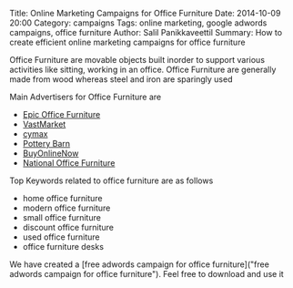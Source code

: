 Title: Online Marketing Campaigns for Office Furniture
Date: 2014-10-09 20:00
Category: campaigns
Tags: online marketing, google adwords campaigns, office furniture
Author: Salil Panikkaveettil
Summary: How to create efficient online marketing campaigns for office furniture

Office Furniture are movable objects built inorder to support various activities like sitting, working in an office. Office Furniture are generally made from wood whereas steel and iron are sparingly used

Main Advertisers for Office Furniture are 

- [Epic Office Furniture](http://www.epicofficefurniture.com/ "Epic Office Furniture")
- [VastMarket](http://www.vastmarket.com/ "VastMarket Office Furniture")
- [cymax](http://www.cymax.com/ "cymax Office Furniture")
- [Pottery Barn](http://www.potterybarn.com/ "Pottery Barn Office Furniture")
- [BuyOnlineNow](http://www.buyonlinenow.com/ "BuyOnlineNow Office Furniture")
- [National Office Furniture](http://www.nationalofficefurniture.com/ "National Office Furniture")

Top Keywords related to office furniture are as follows

- home office furniture
- modern office furniture
- small office furniture
- discount office furniture
- used office furniture
- office furniture desks

We have created a [free adwords campaign for office furniture]("free adwords campaign for office furniture"). Feel free to download and use it

